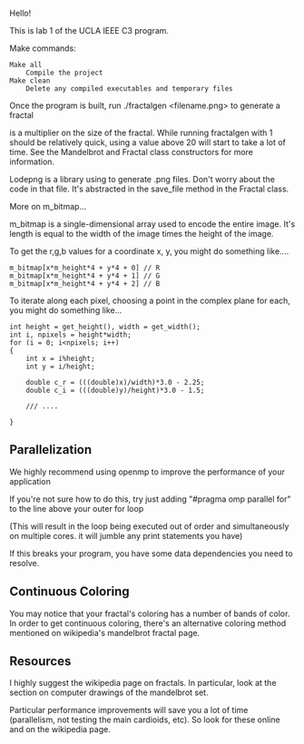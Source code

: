 Hello!

This is lab 1 of the UCLA IEEE C3 program.

Make commands:
  
    Make all
        Compile the project
    Make clean
        Delete any compiled executables and temporary files

Once the program is built, run ./fractalgen <number> <filename.png> to generate a fractal

<number> is a multiplier on the size of the fractal. While running fractalgen with 1 should be relatively quick, using a value above 20 will start to take a lot of time.
See the Mandelbrot and Fractal class constructors for more information.

Lodepng is a library using to generate .png files. Don't worry about the code in that file. It's abstracted in the save_file method in the Fractal class.

More on m_bitmap...

m_bitmap is a single-dimensional array used to encode the entire image. It's length is equal to the width of the image times the height of the image.

To get the r,g,b values for a coordinate x, y, you might do something like....

    m_bitmap[x*m_height*4 + y*4 + 0] // R
    m_bitmap[x*m_height*4 + y*4 + 1] // G
    m_bitmap[x*m_height*4 + y*4 + 2] // B

To iterate along each pixel, choosing a point in the complex plane for each, you might do something like...

    int height = get_height(), width = get_width();
    int i, npixels = height*width;
    for (i = 0; i<npixels; i++)
    {
        int x = i%height;
        int y = i/height;
        
        double c_r = (((double)x)/width)*3.0 - 2.25;
        double c_i = (((double)y)/height)*3.0 - 1.5;

        /// ....

    }


Parallelization
---------------

We highly recommend using openmp to improve the performance of your application

If you're not sure how to do this, try just adding "#pragma omp parallel for" to the line above your outer for loop

(This will result in the loop being executed out of order and simultaneously on multiple cores. it will jumble any print statements you have)

If this breaks your program, you have some data dependencies you need to resolve.

Continuous Coloring
-------------------

You may notice that your fractal's coloring has a number of bands of color. In order to get continuous coloring, there's an alternative coloring method
mentioned on wikipedia's mandelbrot fractal page.

Resources
---------

I highly suggest the wikipedia page on fractals. In particular, look at the section on computer drawings of the mandelbrot set. 

Particular performance improvements will save you a lot of time (parallelism, not testing the main cardioids, etc).  So look for these online and on the wikipedia page.

